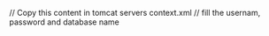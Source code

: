 // Copy this content in tomcat servers context.xml
// fill the usernam, password and database name
<Resource name="jdbc/laptopsDatabase" auth="Container"
		type="javax.sql.DataSource" username="..." password=".."
		driverClassName="com.mysql.jdbc.Driver"
		url="jdbc:mysql://localhost:3306/..." maxActive="8" maxIdle="4" />